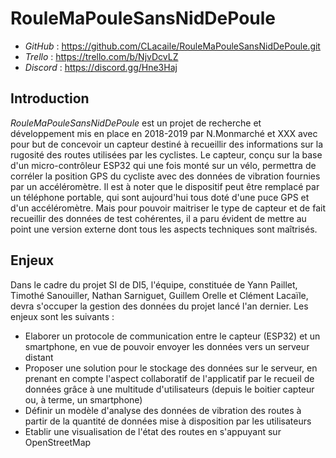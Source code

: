 ﻿# RouleMaPouleSansNidDePoule

- *GitHub* : https://github.com/CLacaile/RouleMaPouleSansNidDePoule.git
- *Trello* : https://trello.com/b/NjvDcvLZ
- *Discord* : https://discord.gg/Hne3Haj

## Introduction

*RouleMaPouleSansNidDePoule* est un projet de recherche et développement mis en place en 2018-2019 par N.Monmarché et XXX avec pour but de concevoir un capteur destiné à recueillir des informations sur la rugosité des routes utilisées par les cyclistes. Le capteur, conçu sur la base d'un micro-contrôleur ESP32 qui une fois monté sur un vélo, permettra de corréler la position GPS du cycliste avec des données de vibration fournies par un accéléromètre. Il est à noter que le dispositif peut être remplacé par un téléphone portable, qui sont aujourd'hui tous doté d'une puce GPS et d'un accéléromètre. Mais pour pouvoir maitriser le type de capteur et de fait recueillir des données de test cohérentes, il a paru évident de mettre au point une version externe dont tous les aspects techniques sont maîtrisés.

## Enjeux

Dans le cadre du projet SI de DI5, l'équipe, constituée de Yann Paillet, Timothé Sanouiller, Nathan Sarniguet, Guillem Orelle et Clément Lacaïle, devra s'occuper la gestion des données du projet lancé l'an dernier. Les enjeux sont les suivants :
- Elaborer un protocole de communication entre le capteur (ESP32) et un smartphone, en vue de pouvoir envoyer les données vers un serveur distant
- Proposer une solution pour le stockage des données sur le serveur, en prenant en compte l'aspect collaboratif de l'applicatif par le recueil de données grâce à une multitude d'utilisateurs (depuis le boitier capteur ou, à terme, un smartphone)
- Définir un modèle d'analyse des données de vibration des routes à partir de la quantité de données mise à disposition par les utilisateurs
- Etablir une visualisation de l'état des routes en s'appuyant sur OpenStreetMap
